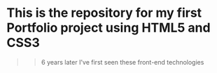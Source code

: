# This is the repository for my first Portfolio project using HTML5 and CSS3

> > 6 years later I've first seen these front-end technologies
